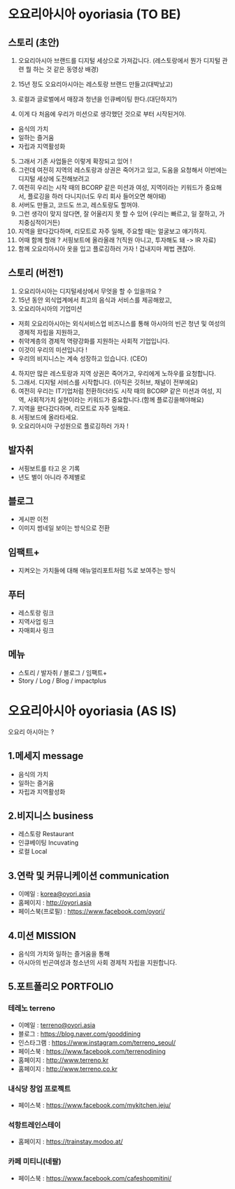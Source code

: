# 오요리아시아 oyoriasia (TO BE)

## 스토리 (초안)

1. 오요리아시아 브랜드를 디지털 세상으로 가져갑니다.
(레스토랑에서 뭔가 디지털 관련 뭘 하는 것 같은 동영상 배경)

2. 15년 정도 오요리아시아는 레스토랑 브랜드 만들고(대박났고)
3. 로컬과 글로벌에서 매장과 청년을 인큐베이팅 한다.(대단하지?)
4. 이게 다 처음에 우리가 미션으로 생각했던 것으로 부터 시작된거야.
- 음식의 가치 
- 일하는 즐거움
- 자립과 지역활성화  

5. 그래서 기존 사업들은 이렇게 확장되고 있어 !
6. 그런데 여전히 지역의 레스토랑과 상권은 죽어가고 있고, 도움을 요청해서 이번에는 디지털 세상에 도전해보려고
7. 여전히 우리는 시작 때의 BCORP 같은 미션과  여성, 지역이라는 키워드가 중요해서, 플로깅을 하러 다니지(너도 우리 회사 들어오면 해야돼)
8. 서버도 만들고, 코드도 쓰고, 레스토랑도 할꺼야.
9. 그런 생각이 맞지 않다면, 잘 어울리지 못 할 수 있어 (우리는 빠르고, 일 잘하고, 가치중심적이거든)
10. 지역을 왔다갔다하며, 리모트로 자주 일해, 주요할 때는 얼굴보고 얘기하지.
11. 어때 함께 할래 ? 서핑보트에 올라올래 ?(직원 아니고, 투자해도 돼 -> IR 자료)
12. 함께 오요리아시아 옷을 입고 플로깅하러 가자 ! 겁내지마 제법 괜찮아.

## 스토리 (버전1)

1. 오요리아시아는 디지털세상에서 무엇을 할 수 있을까요 ?
2. 15년 동안 외식업계에서 최고의 음식과 서비스를 제공해왔고,
3. 오요리아시아의 기업미션 
- 저희 오요리아시아는 외식서비스업 비즈니스를 통해  아시아의 빈곤 청년 및 여성의 경제적 자립을 지원하고,
- 취약계층의 경제적 역량강화를 지원하는 사회적 기업입니다.
- 이것이 우리의 미션입니다 !
- 우리의 비지니스는 계속 성장하고 있습니다. (CEO)
4. 하지만 많은 레스토랑과 지역 상권은 죽어가고, 우리에게 노하우를 요청합니다.
5. 그래서. 디지털 서비스를 시작합니다. (아직은 깃허브, 채널이 전부에요)
6. 여전히 우리는 IT기업처럼 전환하더라도 시작 때의 BCORP 같은 미션과 여성, 지역, 사회적가치 실현이라는 키워드가 중요합니다.(함께 플로깅을해야해요)
7. 지역을 왔다갔다하며, 리모트로 자주 일해요.
8. 서핑보드에 올라타세요.
9. 오요리아시아 구성원으로 플로깅하러 가자 !

## 발자취

- 서핑보트를 타고 온 기록
- 년도 별이 아니라 주제별로

## 블로그

- 게시판 이전
- 이미지 썸네일 보이는 방식으로 전환

## 임팩트+

- 지켜오는 가치들에 대해 애뉴얼리포트처럼 %로 보여주는 방식


## 푸터
- 레스토랑 링크
- 지역사업 링크
- 자매회사 링크

## 메뉴
- 스토리  / 발자취  / 블로그 / 임팩트+
- Story  / Log / Blog / impactplus



# 오요리아시아 oyoriasia (AS IS)
오요리 아시아는 ?

## 1.메세지 message
- 음식의 가치 
- 일하는 즐거움
- 자립과 지역활성화  

## 2.비지니스 business
- 레스토랑 Restaurant
- 인큐베이팅 Incuvating
- 로컬 Local

## 3.연락 및 커뮤니케이션 communication
- 이메일 : korea@oyori.asia
- 홈페이지 : http://oyori.asia
- 페이스북(프로필) : https://www.facebook.com/oyori/

## 4.미션 MISSION

- 음식의 가치와 일하는 즐거움을 통해 
- 아시아의 빈곤여성과 청소년의 사회 경제적 자립을 지원합니다.

## 5.포트폴리오 PORTFOLIO
### 테레노 terreno
- 이메일 : terreno@oyori.asia
- 블로그 : https://blog.naver.com/gooddining
- 인스타그램 : https://www.instagram.com/terreno_seoul/
- 페이스북 : https://www.facebook.com/terrenodining
- 홈페이지 : http://www.terreno.kr
- 홈페이지 : http://www.terreno.co.kr

### 내식당 창업 프로젝트
- 페이스북 : https://www.facebook.com/mykitchen.jeju/ 

### 석항트레인스테이
- 홈페이지 : https://trainstay.modoo.at/

### 카페 미티니(네팔)
- 페이스북 : https://www.facebook.com/cafeshopmitini/
